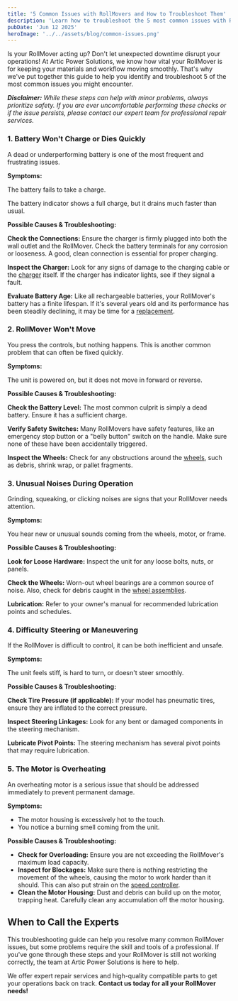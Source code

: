 ```yaml
---
title: '5 Common Issues with RollMovers and How to Troubleshoot Them'
description: 'Learn how to troubleshoot the 5 most common issues with RollMovers. This guide from Artic Power Solutions helps you diagnose and solve problems quickly.'
pubDate: 'Jun 12 2025'
heroImage: '../../assets/blog/common-issues.png'
---
```


Is your RollMover acting up? Don't let unexpected downtime disrupt your operations! At Artic Power Solutions, we know how vital your RollMover is for keeping your materials and workflow moving smoothly. That's why we've put together this guide to help you identify and troubleshoot 5 of the most common issues you might encounter.

***Disclaimer:*** *While these steps can help with minor problems, always prioritize safety. If you are ever uncomfortable performing these checks or if the issue persists, please contact our expert team for professional repair services.*

### 1. Battery Won't Charge or Dies Quickly

A dead or underperforming battery is one of the most frequent and frustrating issues.

**Symptoms:**

The battery fails to take a charge.

The battery indicator shows a full charge, but it drains much faster than usual.

**Possible Causes & Troubleshooting:**

**Check the Connections:** Ensure the charger is firmly plugged into both the wall outlet and the RollMover. Check the battery terminals for any corrosion or looseness. A good, clean connection is essential for proper charging.

**Inspect the Charger:** Look for any signs of damage to the charging cable or the [charger](/parts/fast-charging-battery-charger-APS-CHG-01) itself. If the charger has indicator lights, see if they signal a fault.

**Evaluate Battery Age:** Like all rechargeable batteries, your RollMover's battery has a finite lifespan. If it's several years old and its performance has been steadily declining, it may be time for a [replacement](/parts/high-performance-lithium-battery-APS-BAT-01).

### 2. RollMover Won't Move

You press the controls, but nothing happens. This is another common problem that can often be fixed quickly.

**Symptoms:**

The unit is powered on, but it does not move in forward or reverse.

**Possible Causes & Troubleshooting:**

**Check the Battery Level:** The most common culprit is simply a dead battery. Ensure it has a sufficient charge.

**Verify Safety Switches:** Many RollMovers have safety features, like an emergency stop button or a "belly button" switch on the handle. Make sure none of these have been accidentally triggered.

**Inspect the Wheels:** Check for any obstructions around the [wheels](/parts/durable-polyurethane-drive-wheel-APS-WHL-01), such as debris, shrink wrap, or pallet fragments.

### 3. Unusual Noises During Operation

Grinding, squeaking, or clicking noises are signs that your RollMover needs attention.

**Symptoms:**

You hear new or unusual sounds coming from the wheels, motor, or frame.

**Possible Causes & Troubleshooting:**

**Look for Loose Hardware:** Inspect the unit for any loose bolts, nuts, or panels.

**Check the Wheels:** Worn-out wheel bearings are a common source of noise. Also, check for debris caught in the [wheel assemblies](/parts/durable-polyurethane-drive-wheel-APS-WHL-01).

**Lubrication:** Refer to your owner's manual for recommended lubrication points and schedules.

### 4. Difficulty Steering or Maneuvering

If the RollMover is difficult to control, it can be both inefficient and unsafe.

**Symptoms:**

The unit feels stiff, is hard to turn, or doesn't steer smoothly.

**Possible Causes & Troubleshooting:**

**Check Tire Pressure (if applicable):** If your model has pneumatic tires, ensure they are inflated to the correct pressure.

**Inspect Steering Linkages:** Look for any bent or damaged components in the steering mechanism.

**Lubricate Pivot Points:** The steering mechanism has several pivot points that may require lubrication.

### 5. The Motor is Overheating

An overheating motor is a serious issue that should be addressed immediately to prevent permanent damage.

**Symptoms:**
- The motor housing is excessively hot to the touch.
- You notice a burning smell coming from the unit.

**Possible Causes & Troubleshooting:**

-   **Check for Overloading:** Ensure you are not exceeding the RollMover's maximum load capacity.
-   **Inspect for Blockages:** Make sure there is nothing restricting the movement of the wheels, causing the motor to work harder than it should. This can also put strain on the [speed controller](/parts/programmable-speed-controller-APS-CTL-01).
-   **Clean the Motor Housing:** Dust and debris can build up on the motor, trapping heat. Carefully clean any accumulation off the motor housing.

## When to Call the Experts

This troubleshooting guide can help you resolve many common RollMover issues, but some problems require the skill and tools of a professional. If you've gone through these steps and your RollMover is still not working correctly, the team at Artic Power Solutions is here to help.

We offer expert repair services and high-quality compatible parts to get your operations back on track. **Contact us today for all your RollMover needs!**
